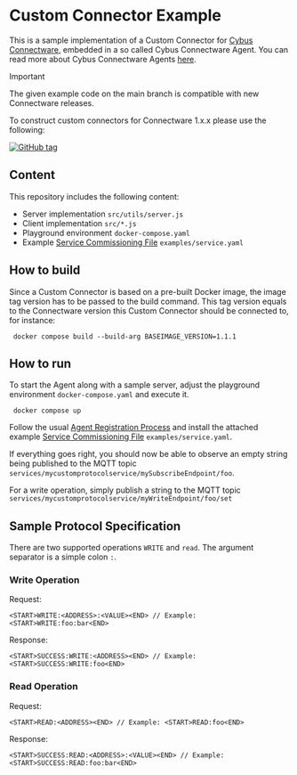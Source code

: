 # Custom Connector Example

This is a sample implementation of a Custom Connector for [Cybus Connectware](https://www.cybus.io/produkt/cybus-connectware/), embedded in a so called Cybus Connectware Agent. You can read more about Cybus Connectware Agents [here](https://docs.cybus.io/documentation/agents).

> [!IMPORTANT]
> The given example code on the main branch is compatible with new Connectware releases.
>
> To construct custom connectors for Connectware 1.x.x please use the following:
>
> [![GitHub tag](https://img.shields.io/badge/tag-cw--1.10.2-blue.svg)](https://github.com/cybusio/custom-connector-tcp-example/releases/tag/cw-1.10.2)
>

## Content

This repository includes the following content:
- Server implementation `src/utils/server.js`
- Client implementation `src/*.js`
- Playground environment `docker-compose.yaml`
- Example [Service Commissioning File](https://docs.cybus.io/documentation/services/service-commissioning-files#structure-of-service-commissioning-files) `examples/service.yaml`

## How to build

Since a Custom Connector is based on a pre-built Docker image, the image tag version has to be passed to the build command. 
This tag version equals to the Connectware version this Custom Connector should be connected to, for instance:

```shell
 docker compose build --build-arg BASEIMAGE_VERSION=1.1.1
```

## How to run

To start the Agent along with a sample server, adjust the playground environment `docker-compose.yaml` and execute it.


```shell
 docker compose up
```

Follow the usual [Agent Registration Process](https://docs.cybus.io/documentation/agents/registering-agents-in-connectware) and install the attached example [Service Commissioning File](https://docs.cybus.io/documentation/services/service-commissioning-files#structure-of-service-commissioning-files) `examples/service.yaml`.

If everything goes right, you should now be able to observe an empty string being published to the MQTT topic `services/mycustomprotocolservice/mySubscribeEndpoint/foo`.

For a write operation, simply publish a string to the MQTT topic `services/mycustomprotocolservice/myWriteEndpoint/foo/set`

## Sample Protocol Specification

There are two supported operations `WRITE` and `read`. The argument separator is a simple colon `:`.

### Write Operation
Request:
```
<START>WRITE:<ADDRESS>:<VALUE><END> // Example: <START>WRITE:foo:bar<END>
```
Response:
```
<START>SUCCESS:WRITE:<ADDRESS><END> // Example: <START>SUCCESS:WRITE:foo<END>
```
### Read Operation
Request:
```
<START>READ:<ADDRESS><END> // Example: <START>READ:foo<END>
```
Response:
```
<START>SUCCESS:READ:<ADDRESS>:<VALUE><END> // Example: <START>SUCCESS:READ:foo:bar<END>
```
